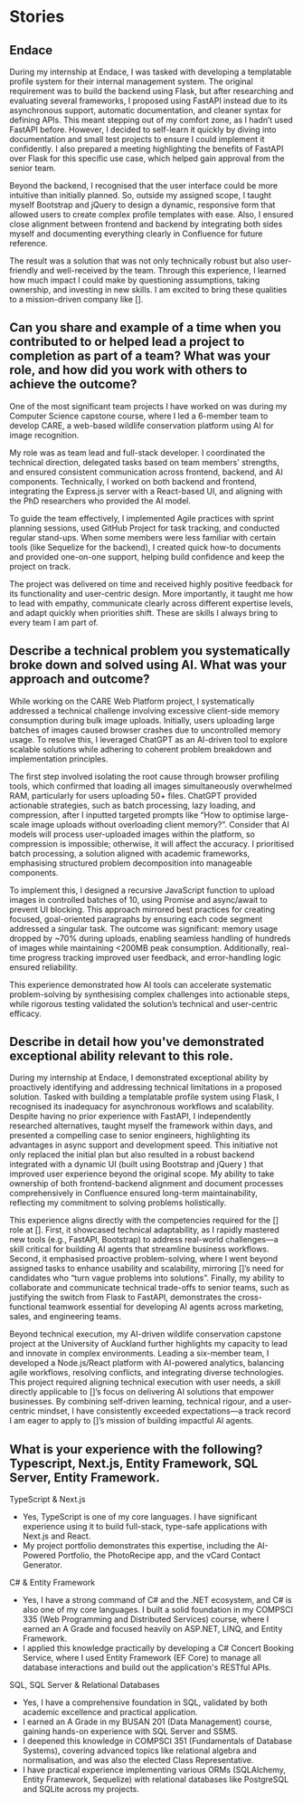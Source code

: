 # Stories
## Endace
During my internship at Endace, I was tasked with developing a templatable profile system for their internal management system. The original requirement was to build the backend using Flask, but after researching and evaluating several frameworks, I proposed using FastAPI instead due to its asynchronous support, automatic documentation, and cleaner syntax for defining APIs. This meant stepping out of my comfort zone, as I hadn’t used FastAPI before. However, I decided to self-learn it quickly by diving into documentation and small test projects to ensure I could implement it confidently. I also prepared a meeting highlighting the benefits of FastAPI over Flask for this specific use case, which helped gain approval from the senior team.  

Beyond the backend, I recognised that the user interface could be more intuitive than initially planned. So, outside my assigned scope, I taught myself Bootstrap and jQuery to design a dynamic, responsive form that allowed users to create complex profile templates with ease. Also, I ensured close alignment between frontend and backend by integrating both sides myself and documenting everything clearly in Confluence for future reference.  

The result was a solution that was not only technically robust but also user-friendly and well-received by the team. Through this experience, I learned how much impact I could make by questioning assumptions, taking ownership, and investing in new skills. I am excited to bring these qualities to a mission-driven company like [].  

## Can you share and example of a time when you contributed to or helped lead a project to completion as part of a team? What was your role, and how did you work with others to achieve the outcome?
One of the most significant team projects I have worked on was during my Computer Science capstone course, where I led a 6-member team to develop CARE, a web-based wildlife conservation platform using AI for image recognition.  

My role was as team lead and full-stack developer. I coordinated the technical direction, delegated tasks based on team members' strengths, and ensured consistent communication across frontend, backend, and AI components. Technically, I worked on both backend and frontend, integrating the Express.js server with a React-based UI, and aligning with the PhD researchers who provided the AI model.  

To guide the team effectively, I implemented Agile practices with sprint planning sessions, used GitHub Project for task tracking, and conducted regular stand-ups. When some members were less familiar with certain tools (like Sequelize for the backend), I created quick how-to documents and provided one-on-one support, helping build confidence and keep the project on track.  

The project was delivered on time and received highly positive feedback for its functionality and user-centric design. More importantly, it taught me how to lead with empathy, communicate clearly across different expertise levels, and adapt quickly when priorities shift. These are skills I always bring to every team I am part of.  

## Describe a technical problem you systematically broke down and solved using AI. What was your approach and outcome?
While working on the CARE Web Platform project, I systematically addressed a technical challenge involving excessive client-side memory consumption during bulk image uploads. Initially, users uploading large batches of images caused browser crashes due to uncontrolled memory usage. To resolve this, I leveraged ChatGPT as an AI-driven tool to explore scalable solutions while adhering to coherent problem breakdown and implementation principles.  

The first step involved isolating the root cause through browser profiling tools, which confirmed that loading all images simultaneously overwhelmed RAM, particularly for users uploading 50+ files. ChatGPT provided actionable strategies, such as batch processing, lazy loading, and compression, after I inputted targeted prompts like “How to optimise large-scale image uploads without overloading client memory?”. Consider that AI models will process user-uploaded images within the platform, so compression is impossible; otherwise, it will affect the accuracy. I prioritised batch processing, a solution aligned with academic frameworks, emphasising structured problem decomposition into manageable components.  

To implement this, I designed a recursive JavaScript function to upload images in controlled batches of 10, using Promise and async/await to prevent UI blocking. This approach mirrored best practices for creating focused, goal-oriented paragraphs by ensuring each code segment addressed a singular task. The outcome was significant: memory usage dropped by ~70% during uploads, enabling seamless handling of hundreds of images while maintaining <200MB peak consumption. Additionally, real-time progress tracking improved user feedback, and error-handling logic ensured reliability.  

This experience demonstrated how AI tools can accelerate systematic problem-solving by synthesising complex challenges into actionable steps, while rigorous testing validated the solution’s technical and user-centric efficacy.  

## Describe in detail how you've demonstrated exceptional ability relevant to this role.
During my internship at Endace, I demonstrated exceptional ability by proactively identifying and addressing technical limitations in a proposed solution. Tasked with building a templatable profile system using Flask, I recognised its inadequacy for asynchronous workflows and scalability. Despite having no prior experience with FastAPI, I independently researched alternatives, taught myself the framework within days, and presented a compelling case to senior engineers, highlighting its advantages in async support and development speed. This initiative not only replaced the initial plan but also resulted in a robust backend integrated with a dynamic UI (built using Bootstrap and jQuery ) that improved user experience beyond the original scope. My ability to take ownership of both frontend-backend alignment and document processes comprehensively in Confluence ensured long-term maintainability, reflecting my commitment to solving problems holistically.  

This experience aligns directly with the competencies required for the [] role at []. First, it showcased technical adaptability, as I rapidly mastered new tools (e.g., FastAPI, Bootstrap) to address real-world challenges—a skill critical for building AI agents that streamline business workflows. Second, it emphasised proactive problem-solving, where I went beyond assigned tasks to enhance usability and scalability, mirroring []’s need for candidates who “turn vague problems into solutions”. Finally, my ability to collaborate and communicate technical trade-offs to senior teams, such as justifying the switch from Flask to FastAPI, demonstrates the cross-functional teamwork essential for developing AI agents across marketing, sales, and engineering teams.  

Beyond technical execution, my AI-driven wildlife conservation capstone project at the University of Auckland further highlights my capacity to lead and innovate in complex environments. Leading a six-member team, I developed a Node.js/React platform with AI-powered analytics, balancing agile workflows, resolving conflicts, and integrating diverse technologies. This project required aligning technical execution with user needs, a skill directly applicable to []’s focus on delivering AI solutions that empower businesses. By combining self-driven learning, technical rigour, and a user-centric mindset, I have consistently exceeded expectations—a track record I am eager to apply to []’s mission of building impactful AI agents.  

## What is your experience with the following? Typescript, Next.js, Entity Framework, SQL Server, Entity Framework.
TypeScript & Next.js
- Yes, TypeScript is one of my core languages. I have significant experience using it to build full-stack, type-safe applications with Next.js and React.
- My project portfolio demonstrates this expertise, including the AI-Powered Portfolio, the PhotoRecipe app, and the vCard Contact Generator.

C# & Entity Framework
- Yes, I have a strong command of C# and the .NET ecosystem, and C# is also one of my core languages. I built a solid foundation in my COMPSCI 335 (Web Programming and Distributed Services) course, where I earned an A Grade and focused heavily on ASP.NET, LINQ, and Entity Framework.
- I applied this knowledge practically by developing a C# Concert Booking Service, where I used Entity Framework (EF Core) to manage all database interactions and build out the application's RESTful APIs.

SQL, SQL Server & Relational Databases
- Yes, I have a comprehensive foundation in SQL, validated by both academic excellence and practical application.
- I earned an A Grade in my BUSAN 201 (Data Management) course, gaining hands-on experience with SQL Server and SSMS.
- I deepened this knowledge in COMPSCI 351 (Fundamentals of Database Systems), covering advanced topics like relational algebra and normalisation, and was also the elected Class Representative.
- I have practical experience implementing various ORMs (SQLAlchemy, Entity Framework, Sequelize) with relational databases like PostgreSQL and SQLite across my projects.